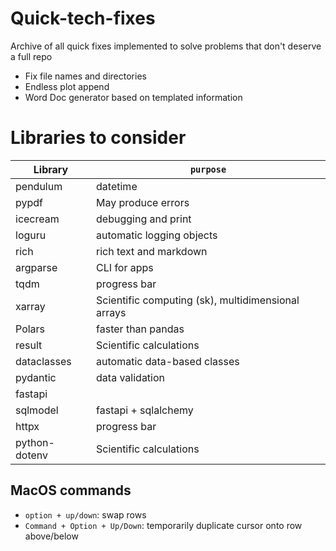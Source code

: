 # Quick-tech-fixes

Archive of all quick fixes implemented to solve problems that don't deserve a full repo

- Fix file names and directories
- Endless plot append
- Word Doc generator based on templated information

# Libraries to consider

| Library       | `purpose`                                          |
| ------------- | -------------------------------------------------- |
| pendulum      | datetime                                           |
| pypdf         | May produce errors                                 |
| icecream      | debugging and print                                |
| loguru        | automatic logging objects                          |
| rich          | rich text and markdown                             |
| argparse      | CLI for apps                                       |
| tqdm          | progress bar                                       |
| xarray        | Scientific computing (sk), multidimensional arrays |
| Polars        | faster than pandas                                 |
| result        | Scientific calculations                            |
| dataclasses   | automatic data-based classes                       |
| pydantic      | data validation                                    |
| fastapi       |                                                    |
| sqlmodel      | fastapi + sqlalchemy                               |
| httpx         | progress bar                                       |
| python-dotenv | Scientific calculations                            |

## MacOS commands
- `option + up/down`: swap rows 
- `Command + Option + Up/Down`: temporarily duplicate cursor onto row above/below
